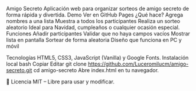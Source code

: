 Amigo Secreto
  Aplicación web para organizar sorteos de amigo secreto de forma rápida y divertida.
Demo
  Ver en GitHub Pages
¿Qué hace?
  Agrega nombres a una lista
  Muestra a todos los participantes
  Realiza un sorteo aleatorio
  Ideal para Navidad, cumpleaños o cualquier ocasión especial.
Funciones
  Añadir participantes
  Validar que no haya campos vacíos
  Mostrar lista en pantalla
  Sortear de forma aleatoria
  Diseño que funciona en PC y móvil

Tecnologías
HTML5, CSS3, JavaScript (Vanilla) y Google Fonts.
Instalación local
bash
Copiar
Editar
git clone https://github.com/Luceromilucm/amigo-secreto.git
cd amigo-secreto
Abre index.html en tu navegador.

📄 Licencia
MIT – Libre para usar y modificar.
